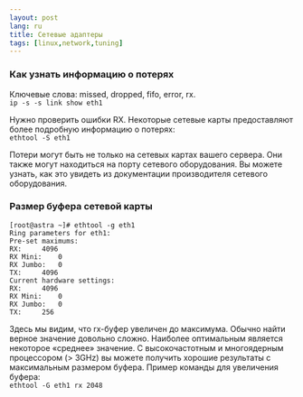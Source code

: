 ```yaml
---
layout: post
lang: ru
title: Сетевые адаптеры
tags: [linux,network,tuning]
---
```


### Как узнать информацию о потерях
Ключевые слова: missed, dropped, fifo, error, rx.  
`ip -s -s link show eth1` 

<!-- more -->

Нужно проверить ошибки RX. Некоторые сетевые карты предоставляют более подробную информацию о потерях:  
`ethtool -S eth1`

Потери могут быть не только на сетевых картах вашего сервера. Они также могут находиться на порту сетевого оборудования. Вы можете узнать, как это увидеть из документации производителя сетевого оборудования.  

### Размер буфера сетевой карты  
```
[root@astra ~]# ethtool -g eth1
Ring parameters for eth1:
Pre-set maximums:
RX:		4096
RX Mini:	0
RX Jumbo:	0
TX:		4096
Current hardware settings:
RX:		4096
RX Mini:	0
RX Jumbo:	0
TX:		256
```
Здесь мы видим, что rx-буфер увеличен до максимума. Обычно найти верное значение довольно сложно. Наиболее оптимальным является некоторое «среднее» значение. С высокочастотным и многоядерным процессором (> 3GHz) вы можете получить хорошие результаты с максимальным размером буфера. 
Пример команды для увеличения буфера:   
`ethtool -G eth1 rx 2048`   
